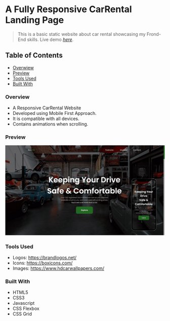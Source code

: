 # A Fully Responsive CarRental Landing Page
> This is a basic static website about car rental showcasing my Frond-End skills.
> Live demo [_here_](https://www.example.com). <!-- If you have the project hosted somewhere, include the link here. -->

## Table of Contents
* [Overwiew](#overview)
* [Preview](#preview)
* [Tools Used](#tools-used)
* [Built With](#built-with)

### Overview
- A Responsive CarRental Website
- Developed using Mobile First Approach.
- It is compatible with all devices.
- Contains animations when scrolling.

### Preview
![Example screenshot](./assets/img/preview.png)

### Tools Used
- Logos: https://brandlogos.net/
- Icons: https://boxicons.com/
- Images: https://www.hdcarwallpapers.com/

### Built With
- HTML5
- CSS3
- Javascript
- CSS Flexbox
- CSS Grid
